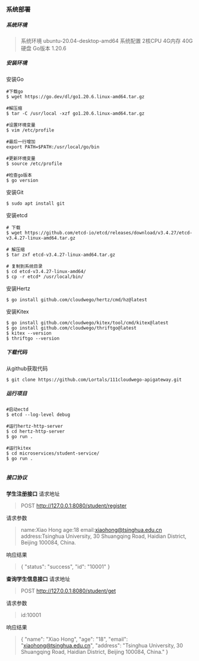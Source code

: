 ### 系统部署
##### 系统环境
> 系统环境 ubuntu-20.04-desktop-amd64
> 系统配置 2核CPU 4G内存 40G硬盘
> Go版本 1.20.6


##### 安装环境
安装Go
```shell
#下载go
$ wget https://go.dev/dl/go1.20.6.linux-amd64.tar.gz

#解压缩
$ tar -C /usr/local -xzf go1.20.6.linux-amd64.tar.gz

#设置环境变量
$ vim /etc/profile

#最后一行增加
export PATH=$PATH:/usr/local/go/bin

#更新环境变量
$ source /etc/profile

#检查go版本
$ go version

```
安装Git
```shell
$ sudo apt install git
```
安装etcd
```shell
# 下载
$ wget https://github.com/etcd-io/etcd/releases/download/v3.4.27/etcd-v3.4.27-linux-amd64.tar.gz

# 解压缩
$ tar zxf etcd-v3.4.27-linux-amd64.tar.gz

# 复制到系统目录
$ cd etcd-v3.4.27-linux-amd64/
$ cp -r etcd* /usr/local/bin/
```
安装Hertz
```shell
$ go install github.com/cloudwego/hertz/cmd/hz@latest
```
安装Kitex
```shell
$ go install github.com/cloudwego/kitex/tool/cmd/kitex@latest
$ go install github.com/cloudwego/thriftgo@latest
$ kitex --version
$ thriftgo --version
```
##### 下载代码
从github获取代码
```shell
$ git clone https://github.com/Lortals/111cloudwego-apigateway.git
```

##### 运行项目
```shell
#启动ectd
$ etcd --log-level debug

#运行hertz-http-server
$ cd hertz-http-server
$ go run .

#运行kitex
$ cd microservices/student-service/
$ go run .


```

##### 接口协议
**学生注册接口**
请求地址
> POST http://127.0.0.1:8080/student/register

请求参数
> name:Xiao Hong
> age:18
> email:xiaohong@tsinghua.edu.cn
> address:Tsinghua University, 30 Shuangqing Road, Haidian District, Beijing 100084, China.

响应结果
> {
>     "status": "success",
>     "id": "10001"
> }


**查询学生信息接口**
请求地址
> POST http://127.0.0.1:8080/student/get

请求参数
> id:10001

响应结果
> {
>     "name": "Xiao Hong",
>     "age": "18",
>     "email": "xiaohong@tsinghua.edu.cn",
>     "address": "Tsinghua University, 30 Shuangqing Road, Haidian District, Beijing 100084, China."
> }

